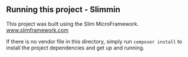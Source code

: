 ## Running this project - Slimmin

This project was built using the Slim MicroFramework.  www.slimframework.com

If there is no vendor file in this directory, simply run ```composer install``` to install the project dependencies and get up and running. 


